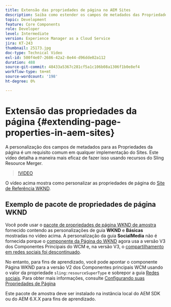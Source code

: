 ```yaml
---
title: Extensão das propriedades de página no AEM Sites
description: Saiba como estender os campos de metadados das Propriedades da página no Adobe Experience Manager Sites. Este vídeo detalha a maneira mais eficaz de fazer isso usando recursos do Sling Resource Merger.
topic: Development
feature: Core Components
role: Developer
level: Intermediate
version: Experience Manager as a Cloud Service
jira: KT-243
thumbnail: 25173.jpg
doc-type: Technical Video
exl-id: 500f4e07-2686-42a2-8e44-d96dde02a112
duration: 488
source-git-commit: 48433a5367c281cf5a1c106b08a1306f1b0e8ef4
workflow-type: tm+mt
source-wordcount: '198'
ht-degree: 0%

---
```


# Extensão das propriedades da página {#extending-page-properties-in-aem-sites}

A personalização dos campos de metadados para as Propriedades da página é um requisito comum em qualquer implementação do Sites. Este vídeo detalha a maneira mais eficaz de fazer isso usando recursos do Sling Resource Merger.

>[!VIDEO](https://video.tv.adobe.com/v/3418849?quality=12&learn=on&captions=por_br)

O vídeo acima mostra como personalizar as propriedades de página do [Site de Referência WKND](https://github.com/adobe/aem-guides-wknd).

## Exemplo de pacote de propriedades de página WKND

Você pode usar o [pacote de propriedades de página WKND de amostra](./assets/WKND-PageProperties-Example-Dialog-1.0.zip) fornecido contendo as personalizações de guia **WKND** e **Básicas** mostradas no vídeo acima. A personalização da guia **SocialMedia** não é fornecida porque o [componente da Página do WKND](https://github.com/adobe/aem-guides-wknd/blob/main/ui.apps/src/main/content/jcr_root/apps/wknd/components/page/.content.xml#L5) agora usa a versão V3 dos Componentes Principais do WCM e, na versão V3, o [compartilhamento em redes sociais foi descontinuado](https://github.com/adobe/aem-core-wcm-components/pull/1930).

No entanto, para fins de aprendizado, você pode apontar o componente Página WKND para a versão V2 dos Componentes principais WCM usando o valor da propriedade `sling:resourceSuperType` e sobrepor a guia [Redes sociais](https://github.com/adobe/aem-core-wcm-components/blob/main/content/src/content/jcr_root/apps/core/wcm/components/page/v2/page/_cq_dialog/.content.xml#L95). Para obter mais informações, consulte [Configurando suas Propriedades de Página](https://experienceleague.adobe.com/docs/experience-manager-65/developing/extending-aem/page-properties-views.html?lang=pt-BR#configuring-your-page-properties)

Este pacote de amostra deve ser instalado na instância local do AEM SDK ou do AEM 6.X.X para fins de aprendizado.
